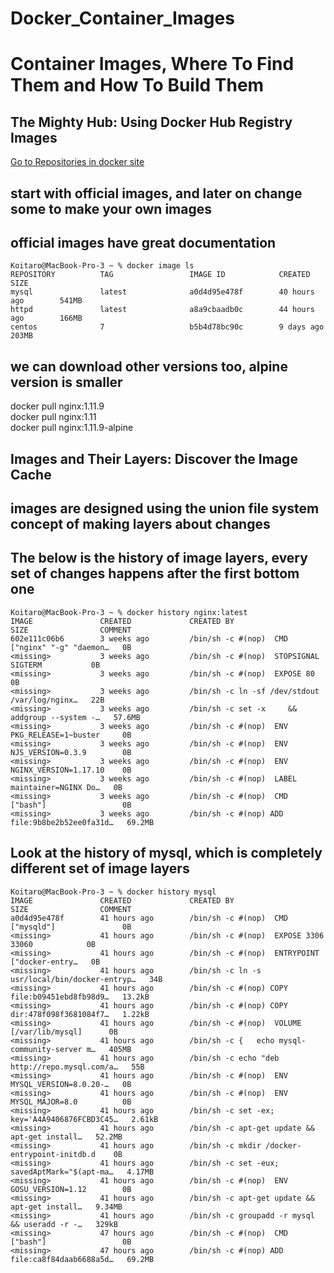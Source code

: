 # Docker_Container_Images
# Container Images, Where To Find Them and How To Build Them
## The Mighty Hub: Using Docker Hub Registry Images
[Go to Repositories in docker site](http://hub.docker.com)

## start with official images, and later on change some to make your own images
## official images have great documentation
```
Koitaro@MacBook-Pro-3 ~ % docker image ls
REPOSITORY          TAG                 IMAGE ID            CREATED             SIZE
mysql               latest              a0d4d95e478f        40 hours ago        541MB
httpd               latest              a8a9cbaadb0c        44 hours ago        166MB
centos              7                   b5b4d78bc90c        9 days ago          203MB
```
## we can download other versions too, alpine version is smaller
docker pull nginx:1.11.9
<br>
docker pull nginx:1.11
<br>
docker pull nginx:1.11.9-alpine

## Images and Their Layers: Discover the Image Cache
## images are designed using the union file system concept of making layers about changes
## The below is the history of image layers, every set of changes happens after the first bottom one
```
Koitaro@MacBook-Pro-3 ~ % docker history nginx:latest
IMAGE               CREATED             CREATED BY                                      SIZE                COMMENT
602e111c06b6        3 weeks ago         /bin/sh -c #(nop)  CMD ["nginx" "-g" "daemon…   0B
<missing>           3 weeks ago         /bin/sh -c #(nop)  STOPSIGNAL SIGTERM           0B
<missing>           3 weeks ago         /bin/sh -c #(nop)  EXPOSE 80                    0B
<missing>           3 weeks ago         /bin/sh -c ln -sf /dev/stdout /var/log/nginx…   22B
<missing>           3 weeks ago         /bin/sh -c set -x     && addgroup --system -…   57.6MB
<missing>           3 weeks ago         /bin/sh -c #(nop)  ENV PKG_RELEASE=1~buster     0B
<missing>           3 weeks ago         /bin/sh -c #(nop)  ENV NJS_VERSION=0.3.9        0B
<missing>           3 weeks ago         /bin/sh -c #(nop)  ENV NGINX_VERSION=1.17.10    0B
<missing>           3 weeks ago         /bin/sh -c #(nop)  LABEL maintainer=NGINX Do…   0B
<missing>           3 weeks ago         /bin/sh -c #(nop)  CMD ["bash"]                 0B
<missing>           3 weeks ago         /bin/sh -c #(nop) ADD file:9b8be2b52ee0fa31d…   69.2MB
```
## Look at the history of mysql, which is completely different set of image layers
```
Koitaro@MacBook-Pro-3 ~ % docker history mysql
IMAGE               CREATED             CREATED BY                                      SIZE                COMMENT
a0d4d95e478f        41 hours ago        /bin/sh -c #(nop)  CMD ["mysqld"]               0B
<missing>           41 hours ago        /bin/sh -c #(nop)  EXPOSE 3306 33060            0B
<missing>           41 hours ago        /bin/sh -c #(nop)  ENTRYPOINT ["docker-entry…   0B
<missing>           41 hours ago        /bin/sh -c ln -s usr/local/bin/docker-entryp…   34B
<missing>           41 hours ago        /bin/sh -c #(nop) COPY file:b09451ebd8fb98d9…   13.2kB
<missing>           41 hours ago        /bin/sh -c #(nop) COPY dir:478f098f3681084f7…   1.22kB
<missing>           41 hours ago        /bin/sh -c #(nop)  VOLUME [/var/lib/mysql]      0B
<missing>           41 hours ago        /bin/sh -c {   echo mysql-community-server m…   405MB
<missing>           41 hours ago        /bin/sh -c echo "deb http://repo.mysql.com/a…   55B
<missing>           41 hours ago        /bin/sh -c #(nop)  ENV MYSQL_VERSION=8.0.20-…   0B
<missing>           41 hours ago        /bin/sh -c #(nop)  ENV MYSQL_MAJOR=8.0          0B
<missing>           41 hours ago        /bin/sh -c set -ex;  key='A4A9406876FCBD3C45…   2.61kB
<missing>           41 hours ago        /bin/sh -c apt-get update && apt-get install…   52.2MB
<missing>           41 hours ago        /bin/sh -c mkdir /docker-entrypoint-initdb.d    0B
<missing>           41 hours ago        /bin/sh -c set -eux;  savedAptMark="$(apt-ma…   4.17MB
<missing>           41 hours ago        /bin/sh -c #(nop)  ENV GOSU_VERSION=1.12        0B
<missing>           41 hours ago        /bin/sh -c apt-get update && apt-get install…   9.34MB
<missing>           41 hours ago        /bin/sh -c groupadd -r mysql && useradd -r -…   329kB
<missing>           47 hours ago        /bin/sh -c #(nop)  CMD ["bash"]                 0B
<missing>           47 hours ago        /bin/sh -c #(nop) ADD file:ca8f84daab6688a5d…   69.2MB
```

